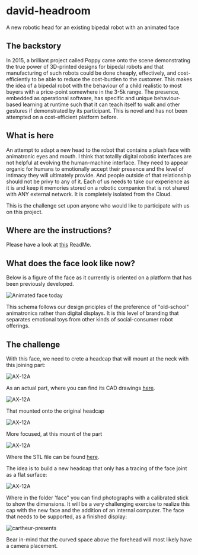 # david-headroom
A new robotic head for an existing bipedal robot with an animated face

## The backstory

In 2015, a brilliant project called Poppy came onto the scene demonstrating the true power of 3D-printed designs for bipedal robots and that manufacturing of such robots could be done cheaply, effectively, and cost-efficiently to be able to reduce the cost-burden to the customer. This makes the idea of a bipedal robot with the behaviour of a child realistic to most buyers with a price-point somewhere in the 3-5k range. The presence, embedded as operational software, has specific and unique behaviour-based learning at runtime such that it can teach itself to walk and other gestures if demonstrated by its participant. This is novel and has not been attempted on a cost-efficient platform before.

## What is here

An attempt to adapt a new head to the robot that contains a plush face with animatronic eyes and mouth. I think that totallly digital robotic interfaces are not helpful at evolving the human-machine interface. They need to appear organic for humans to emotionally accept their presence and the level of intimacy they will ultimately provide. And people outside of that relationship should not be privy to any of it. Each of us needs to take our experience as it is and keep it memories stored on a robotic companion that is not shared with ANY external network. It is completely isolated from the Cloud.

This is the challenge set upon anyone who would like to participate with us on this project.

## Where are the instructions?

Please have a look at [this](/TaskReadMe.md) ReadMe.

## What does the face look like now?

Below is a figure of the face as it currently is oriented on a platform that has been previously developed.

![Animated face today](/face/animated-face.jpg "Necessary-face")

This schema follows our design priciples of the preference of "old-school" animatronics rather than digital displays. It is this level of branding that separates emotional toys from other kinds of social-consumer robot offerings.

## The challenge

With this face, we need to crete a headcap that will mount at the neck with this joining part:

![AX-12A](/neck/AX-12A-SW-partial.jpg "Neck motor")

As an actual part, where you can find its CAD drawings [here](https://emanual.robotis.com/docs/en/dxl/ax/ax-18a/#reference).

![AX-12A](/neck/AX-12A-real.jpg "Neck motor")

That mounted onto the original headcap

![AX-12A](/head/old-head.png "Neck motor")

More focused, at this mount of the part

![AX-12A](/mount/original-neck-mount.png "Neck motor")

Where the STL file can be found [here](/neck/old-head-neck-mount.stl).

The idea is to build a new headcap that only has a tracing of the face joint as a flat surface:

![AX-12A](/face/faceplate-scan.jpg "Faceplate scan")

Where in the folder 'face" you can find photographs with a calibrated stick to show the dimensions. It will be a very challenging exercise to realize this cap with the new face and the addition of an internal computer. The face that needs to be supported, as a finished display:

![cartheur-presents](/face/face-mock.jpg "mock face")

Bear in-mind that the curved space above the forehead will most likely have a camera placement.
